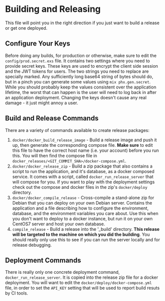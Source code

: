 # Building and Releasing

This file will point you in the right direction if you just want to build a release or get one deployed.

## Configure Your Keys

Before doing any builds, for production or otherwise, make sure to edit the `config/prod.secret.exs` file.  It contains two settings where you need to provide secret keys.  These keys are used to encrypt the client side session and the JWT tokens for users.  The two strings you need to replace are specially marked.  Any sufficiently long base64 string of bytes should do, but in a pinch you can generate some values using `mix phx.gen.secret`.  While you should probably keep the values consistent over the application lifetime, the worst that can happen is the user will need to log back in after an application deployment.  Changing the keys doesn't cause any real damage - it just might annoy a user.

## Build and Release Commands

There are a variety of commands available to create release packages:
1. `docker/docker_build_release_image` - Build a release image and push it up, then generate the corresponding compose file.  **Make sure** to edit this file to have the correct host name (i.e. your account) before you run this.  You will then find the compose file in  `docker_releases/<GIT_COMMIT_SHA>/docker-compose.yml`.
2. `docker/docker_release_zip` - Build a zip package that also contains a script to run the application, and it's database, as a docker composed service.  It comes with a script, called `docker_run_release_server` that will compose for you.  If you want  to play with the deployment settings check out the compose and docker files in the zip's `docker/deploy` directory.
3. `docker/docker_compile_release` - Cross-compile a stand-alone zip for Debian that you can deploy on your own Debian server.  Contains the application and a file describing how to configure the environment, database, and the environment variables you care about.  Use this when you don't want to deploy to a docker instance, but run it on your own CentOS7 server and host your own database.
4. `compile_release` - Build a release into the '_build' directory.  **This release will be targeted to the machine on which you did the building**.  You should really only use this to see if you can run the server locally and for release debugging.

## Deployment Commands

There is really only one concrete deployment command, `docker_run_release_server`.  It is copied into the release zip file for a docker deployment.  You will want to edit the `docker/deploy/docker-compose.yml` file, in order to set the `API_KEY` setting that will be used to report build resuts by CI tools.
